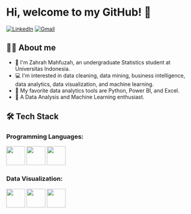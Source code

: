 # Hi, welcome to my GitHub! 👋

[![LinkedIn](https://img.shields.io/badge/LinkedIn-0077B5?style=for-the-badge&logo=linkedin&logoColor=white)](https://www.linkedin.com/in/zahrah-mahfuzah)
[![Gmail](https://img.shields.io/badge/Gmail-D14836?style=for-the-badge&logo=gmail&logoColor=white)](mailto:zahrahmahfuzah22@gmail.com)

## 👩‍💻 About me
- 👋 I'm Zahrah Mahfuzah, an undergraduate Statistics student at Universitas Indonesia.
- 💻 I'm interested in data cleaning, data mining, business intelligence, data analytics, data visualization, and machine learning.
- 🐍 My favorite data analytics tools are Python, Power BI, and Excel.
- 🚀 A Data Analysis and Machine Learning enthusiast.

## 🛠 Tech Stack
### Programming Languages:
<p align="left">
  <img src="https://upload.wikimedia.org/wikipedia/commons/c/c3/Python-logo-notext.svg" height="50"> 
  <img src="https://upload.wikimedia.org/wikipedia/commons/8/87/Sql_data_base_with_logo.png" height="50"> 
  <img src="https://upload.wikimedia.org/wikipedia/commons/d/d0/RStudio_logo_flat.svg" height="50"> 
</p>

### Data Visualization:
<p align="left">
  <img src="https://upload.wikimedia.org/wikipedia/commons/c/cf/New_Power_BI_Logo.svg" height="50">
  <img src="https://upload.wikimedia.org/wikipedia/commons/4/4b/Tableau_Logo.png" height="50"> 
  <img src="https://logowik.com/content/uploads/images/looker-studio-by-google8273.jpg" height="50">
</p>
